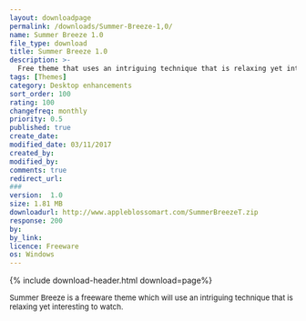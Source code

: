 ```yaml
---
layout: downloadpage
permalink: /downloads/Summer-Breeze-1,0/
name: Summer Breeze 1.0
file_type: download
title: Summer Breeze 1.0
description: >-
  Free theme that uses an intriguing technique that is relaxing yet interesting to watch
tags: [Themes]
category: Desktop enhancements
sort_order: 100
rating: 100
changefreq: monthly
priority: 0.5
published: true
create_date: 
modified_date: 03/11/2017
created_by: 
modified_by: 
comments: true
redirect_url: 
### 
version:  1.0
size: 1.81 MB
downloadurl: http://www.appleblossomart.com/SummerBreezeT.zip
response: 200
by: 
by_link: 
licence: Freeware
os: Windows
---
```


{% include download-header.html download=page%}

<p style="fix-download-text !important">
<p><font size="2"><p>Summer Breeze is a freeware theme which will use an intriguing technique that is relaxing yet interesting to watch.</p></p></p>
